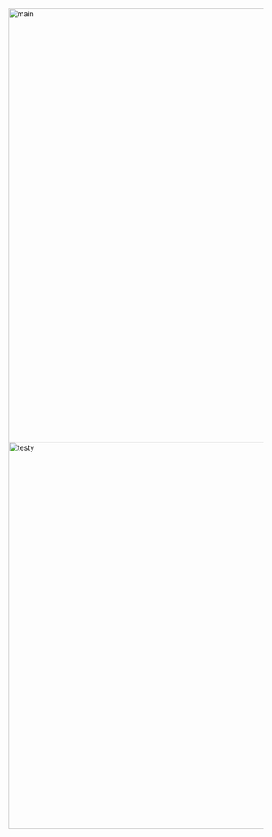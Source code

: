 <img width="855" alt="main" src="https://github.com/user-attachments/assets/9b96d19a-8ba8-4019-a6c6-32e85bdade94" />
<img width="762" alt="testy" src="https://github.com/user-attachments/assets/83c209dc-99c6-4130-9179-a51ebd30555a" />
